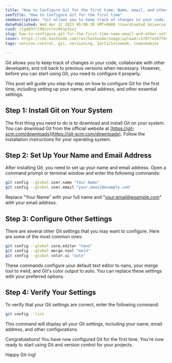 ```yaml
---
title: "How to Configure Git for the first time: Name, email, and other settings"
seoTitle: "How to Configure Git for the first time"
seoDescription: "Git allows you to keep track of changes in your code, collaborate with others. The first thing you need to do is to download and install Git on your system"
datePublished: Wed Apr 12 2023 05:00:39 GMT+0000 (Coordinated Universal Time)
cuid: clgd83trl00zzvrnv8k1p3uvj
slug: how-to-configure-git-for-the-first-time-name-email-and-other-settings
cover: https://cdn.hashnode.com/res/hashnode/image/upload/v1707741077941/06a5cc9b-5a45-4031-bce1-17f4063cb61a.png
tags: version-control, git, versioning, 2articles1week, codenewbies

---
```


Git allows you to keep track of changes in your code, collaborate with other developers, and roll back to previous versions when necessary. However, before you can start using Git, you need to configure it properly. 

This post will guide you step-by-step on how to configure Git for the first time, including setting up your name, email address, and other essential settings. 

## Step 1: Install Git on Your System

The first thing you need to do is to download and install Git on your system. You can download Git from the official website at [https://git-scm.com/downloads](https://git-scm.com/downloads). Follow the installation instructions for your operating system.

## Step 2: Set Up Your Name and Email Address

After installing Git, you need to set up your name and email address. Open a command prompt or terminal window and enter the following commands:

```bash
git config --global user.name "Your Name"
git config --global user.email "your.email@example.com"
```

Replace "Your Name" with your full name and "[your.email@example.com](mailto:your.email@example.com)" with your email address.

## Step 3: Configure Other Settings

There are several other Git settings that you may want to configure. Here are some of the most common ones:

```bash
git config --global core.editor "nano"
git config --global merge.tool "meld"
git config --global color.ui "auto"
```

These commands configure your default text editor to nano, your merge tool to meld, and Git's color output to auto. You can replace these settings with your preferred options.

## Step 4: Verify Your Settings

To verify that your Git settings are correct, enter the following command:

```bash
git config --list
```

This command will display all your Git settings, including your name, email address, and other configurations.

Congratulations! You have now configured Git for the first time. You're now ready to start using Git and version control for your projects.

Happy Git-ing!